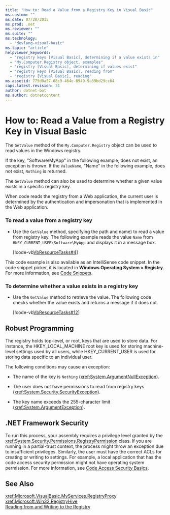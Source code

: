 ```yaml
---
title: "How to: Read a Value from a Registry Key in Visual Basic"
ms.custom: ""
ms.date: 07/20/2015
ms.prod: .net
ms.reviewer: ""
ms.suite: ""
ms.technology: 
  - "devlang-visual-basic"
ms.topic: "article"
helpviewer_keywords: 
  - "registry keys [Visual Basic], determining if a value exists in"
  - "My.Computer.Registry object, examples"
  - "registry [Visual Basic], determining if values exist"
  - "registry keys [Visual Basic], reading from"
  - "registry [Visual Basic], reading"
ms.assetid: 775d0a57-68c9-464e-8949-9a39bd29cc64
caps.latest.revision: 31
author: dotnet-bot
ms.author: dotnetcontent
---
```

# How to: Read a Value from a Registry Key in Visual Basic
The `GetValue` method of the `My.Computer.Registry` object can be used to read values in the Windows registry.  
  
 If the key, "Software\MyApp" in the following example, does not exist, an exception is thrown. If the `ValueName`,  "Name" in the following example, does not exist, `Nothing` is returned.  
  
 The `GetValue` method can also be used to determine whether a given value exists in a specific registry key.  
  
 When code reads the registry from a Web application, the current user is determined by the authentication and impersonation that is implemented in the Web application.  
  
### To read a value from a registry key  
  
-   Use the `GetValue` method, specifying the path and name) to read a value from registry key. The following example reads the value `Name` from `HKEY_CURRENT_USER\Software\MyApp` and displays it in a message box.  
  
     [!code-vb[VbResourceTasks#4](../../../../visual-basic/developing-apps/programming/computer-resources/codesnippet/VisualBasic/how-to-read-a-value-from-a-registry-key_1.vb)]  
  
 This code example is also available as an IntelliSense code snippet. In the code snippet picker, it is located in **Windows Operating System > Registry**. For more information, see [Code Snippets](/visualstudio/ide/code-snippets).  
  
### To determine whether a value exists in a registry key  
  
-   Use the `GetValue` method to retrieve the value. The following code checks whether the value exists and returns a message if it does not.  
  
     [!code-vb[VbResourceTasks#12](../../../../visual-basic/developing-apps/programming/computer-resources/codesnippet/VisualBasic/how-to-read-a-value-from-a-registry-key_2.vb)]  
  
## Robust Programming  
 The registry holds top-level, or root, keys that are used to store data. For instance, the HKEY_LOCAL_MACHINE root key is used for storing machine-level settings used by all users, while HKEY_CURRENT_USER is used for storing data specific to an individual user.  
  
 The following conditions may cause an exception:  
  
-   The name of the key is `Nothing` (<xref:System.ArgumentNullException>).  
  
-   The user does not have permissions to read from registry keys (<xref:System.Security.SecurityException>).  
  
-   The key name exceeds the 255-character limit (<xref:System.ArgumentException>).  
  
## .NET Framework Security  
 To run this process, your assembly requires a privilege level granted by the <xref:System.Security.Permissions.RegistryPermission> class. If you are running in a partial-trust context, the process might throw an exception due to insufficient privileges. Similarly, the user must have the correct ACLs for creating or writing to settings. For example, a local application that has the code access security permission might not have operating system permission. For more information, see [Code Access Security Basics](../../../../framework/misc/code-access-security-basics.md).  
  
## See Also  
 <xref:Microsoft.VisualBasic.MyServices.RegistryProxy>  
 <xref:Microsoft.Win32.RegistryHive>  
 [Reading from and Writing to the Registry](../../../../visual-basic/developing-apps/programming/computer-resources/reading-from-and-writing-to-the-registry.md)
